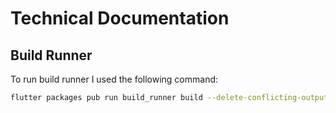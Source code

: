 # Technical Documentation

## Build Runner

To run build runner I used the following command:

```bash
flutter packages pub run build_runner build --delete-conflicting-outputs
```

